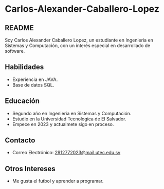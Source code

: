 # Carlos-Alexander-Caballero-Lopez

## README

Soy Carlos Alexander Caballero Lopez, un estudiante en Ingenieria en Sistemas y Computación, con un interés especial en desarrollado de software.

## Habilidades

- Experiencia en JAVA.
- Base de datos SQL.

## Educación

- Segundo año en Ingenieria en Sistemas y Computación.
- Estudio en la Universidad Tecnologica de El Salvador.
- Empece en 2023 y actualmete sigo en proceso.

## Contacto

- Correo Electrónico: 2912772023@mail.utec.edu.sv

## Otros Intereses

- Me gusta el futbol y aprender a programar.

